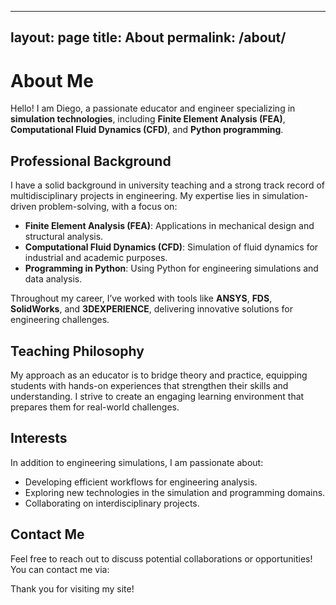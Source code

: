 
---
layout: page
title: About
permalink: /about/
---
# About Me

Hello! I am Diego, a passionate educator and engineer specializing in **simulation technologies**, including **Finite Element Analysis (FEA)**, **Computational Fluid Dynamics (CFD)**, and **Python programming**.

## Professional Background
I have a solid background in university teaching and a strong track record of multidisciplinary projects in engineering. My expertise lies in simulation-driven problem-solving, with a focus on:

- **Finite Element Analysis (FEA)**: Applications in mechanical design and structural analysis.
- **Computational Fluid Dynamics (CFD)**: Simulation of fluid dynamics for industrial and academic purposes.
- **Programming in Python**: Using Python for engineering simulations and data analysis.

Throughout my career, I’ve worked with tools like **ANSYS**, **FDS**, **SolidWorks**, and **3DEXPERIENCE**, delivering innovative solutions for engineering challenges.

## Teaching Philosophy
My approach as an educator is to bridge theory and practice, equipping students with hands-on experiences that strengthen their skills and understanding. I strive to create an engaging learning environment that prepares them for real-world challenges.

## Interests
In addition to engineering simulations, I am passionate about:

- Developing efficient workflows for engineering analysis.
- Exploring new technologies in the simulation and programming domains.
- Collaborating on interdisciplinary projects.

## Contact Me
Feel free to reach out to discuss potential collaborations or opportunities! You can contact me via:


Thank you for visiting my site!
